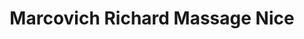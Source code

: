 ---
title: "Marcovich Richard Massage Nice"
url: /nice/marcovich-richard-massage-nice/
shop: massage
---